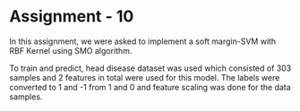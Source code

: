 # Assignment - 10

In this assignment, we were asked to implement a soft margin-SVM with RBF Kernel using SMO algorithm.

To train and predict, head disease dataset was used which consisted of 303 samples and 2 features in total were used for this model. The labels were converted to 1 and -1 from 1 and 0 and feature scaling was done for the data samples.
